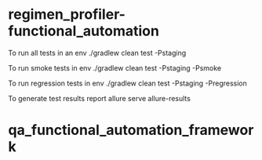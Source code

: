 # regimen_profiler-functional_automation

To run all tests in an env ./gradlew clean test -Pstaging

To run smoke tests in env ./gradlew clean test -Pstaging -Psmoke  

To run regression tests in env ./gradlew clean test -Pstaging -Pregression

To generate test results report allure serve allure-results
# qa_functional_automation_framework
